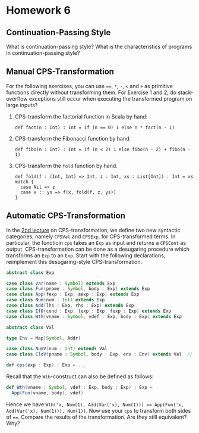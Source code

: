 # Homework 6

## Continuation-Passing Style

What is continuation-passing style?  What is the characteristics of programs in
continuation-passing style?

## Manual CPS-Transformation

For the following exercises, you can use `==`, `*`, `-`, `<` and `+` as
primitive functions directly without transforming them.  For Exercise 1 and 2,
do stack-overflow exceptions still occur when executing the transformed program
on large inputs?

1. CPS-transform the factorial function in Scala by hand:

    ```
    def fact(n : Int) : Int = if (n == 0) 1 else n * fact(n - 1)
    ```

2. CPS-transform the Fibonacci function by hand.

    ```
    def fibo(n : Int) : Int = if (n < 2) 1 else fibo(n - 2) + fibo(n - 1)
    ```

3. CPS-transform the `fold` function by hand.

    ```
    def fold(f : (Int, Int) => Int, z : Int, xs : List[Int]) : Int = xs match {
      case Nil => z
      case x :: ys => f(x, fold(f, z, ys))
    }
    ```

## Automatic CPS-Transformation

In the [2nd lecture](../../lecturenotes/14-cpstransformation2.scala) on
CPS-transformation, we define two new syntactic categories, namely `CPSVal` and
`CPSExp`, for CPS-transformed terms.  In particular, the functioin `cps` takes
an `Exp` as input and returns a `CPSCont` as output.  CPS-transformation can be
done as a desugaring procedure which transforms an `Exp` to an `Exp`.  Start
with the following declarations, reimplement this desugaring-style
CPS-transformation.

```scala
abstract class Exp

case class Var(name : Symbol) extends Exp
case class Fun(pname : Symbol, body : Exp) extends Exp
case class App(fexp : Exp, aexp : Exp) extends Exp
case class Num(num : Int) extends Exp
case class Add(lhs : Exp, rhs : Exp) extends Exp
case class If0(cond : Exp, texp : Exp, fexp : Exp) extends Exp
case class Wth(vname : Symbol, vdef : Exp, body : Exp) extends Exp

abstract class Val

type Env = Map[Symbol, Addr]

case class NumV(num : Int) extends Val
case class CloV(pname : Symbol, body : Exp, env : Env) extends Val  // closure

def cps(exp : Exp) : Exp = ...
```

Recall that the `Wth`-construct can also be defined as follows:

```scala
def Wth(vname : Symbol, vdef : Exp, body : Exp) : Exp =
  App(Fun(vname, body), vdef)
```

Hence we have `Wth('x, Num(1), Add(Var('x), Num(1))) == App(Fun('x,
Add(Var('x), Num(1))), Num(1))`.  Now use your `cps` to transform both sides of
`==`.  Compare the results of the transformation.  Are they still equivalent?
Why?

